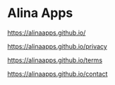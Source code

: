 # Alina Apps

https://alinaapps.github.io/

https://alinaapps.github.io/privacy

https://alinaapps.github.io/terms

https://alinaapps.github.io/contact
